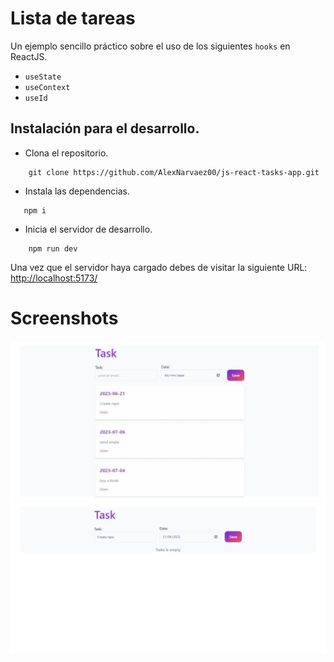 # Lista de tareas

Un ejemplo sencillo práctico sobre el uso de los siguientes `hooks` en ReactJS.
* `useState`
* `useContext`
* `useId`

## Instalación para el desarrollo.
* Clona el repositorio.
```
    git clone https://github.com/AlexNarvaez00/js-react-tasks-app.git 
```

* Instala las dependencias.
```
   npm i 
```

* Inicia el servidor de desarrollo.
```
    npm run dev 
```

Una vez que el servidor haya cargado debes de visitar la siguiente URL: [http://localhost:5173/](http://localhost:5173/)

# Screenshots
![](/resources/1.jpeg)
![](/resources/2.jpeg)


